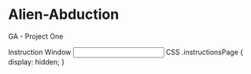 # Alien-Abduction
GA - Project One

Instruction Window
<input class='instructionsPage' img>
CSS .instructionsPage {
    display: hidden;
    }

